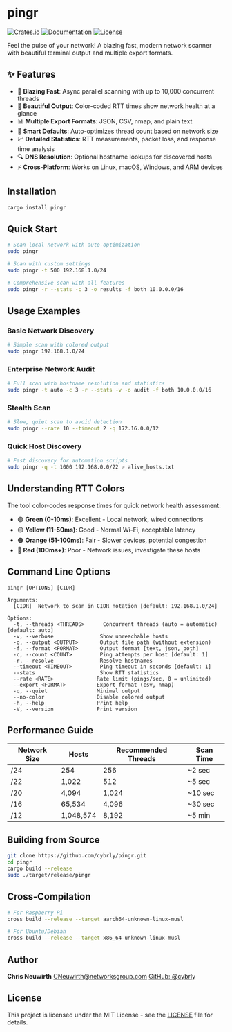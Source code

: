 # pingr

[![Crates.io](https://img.shields.io/crates/v/pingr.svg)](https://crates.io/crates/pingr)
[![Documentation](https://docs.rs/pingr/badge.svg)](https://docs.rs/pingr)
[![License](https://img.shields.io/crates/l/pingr.svg)](https://github.com/cybrly/pingr#license)

Feel the pulse of your network! A blazing fast, modern network scanner with beautiful terminal output and multiple export formats.

## ✨ Features

- 🚀 **Blazing Fast**: Async parallel scanning with up to 10,000 concurrent threads
- 🎨 **Beautiful Output**: Color-coded RTT times show network health at a glance
- 📊 **Multiple Export Formats**: JSON, CSV, nmap, and plain text
- 🧠 **Smart Defaults**: Auto-optimizes thread count based on network size
- 📈 **Detailed Statistics**: RTT measurements, packet loss, and response time analysis
- 🔍 **DNS Resolution**: Optional hostname lookups for discovered hosts
- ⚡ **Cross-Platform**: Works on Linux, macOS, Windows, and ARM devices

## Installation
```bash
cargo install pingr
```

## Quick Start
```bash
# Scan local network with auto-optimization
sudo pingr

# Scan with custom settings
sudo pingr -t 500 192.168.1.0/24

# Comprehensive scan with all features
sudo pingr -r --stats -c 3 -o results -f both 10.0.0.0/16
```

## Usage Examples

### Basic Network Discovery
```bash
# Simple scan with colored output
sudo pingr 192.168.1.0/24
```

### Enterprise Network Audit
```bash
# Full scan with hostname resolution and statistics
sudo pingr -t auto -c 3 -r --stats -v -o audit -f both 10.0.0.0/16
```

### Stealth Scan
```bash
# Slow, quiet scan to avoid detection
sudo pingr --rate 10 --timeout 2 -q 172.16.0.0/12
```

### Quick Host Discovery
```bash
# Fast discovery for automation scripts
sudo pingr -q -t 1000 192.168.0.0/22 > alive_hosts.txt
```

## Understanding RTT Colors

The tool color-codes response times for quick network health assessment:

- 🟢 **Green (0-10ms)**: Excellent - Local network, wired connections
- 🟡 **Yellow (11-50ms)**: Good - Normal Wi-Fi, acceptable latency
- 🟠 **Orange (51-100ms)**: Fair - Slower devices, potential congestion
- 🔴 **Red (100ms+)**: Poor - Network issues, investigate these hosts

## Command Line Options
```
pingr [OPTIONS] [CIDR]

Arguments:
  [CIDR]  Network to scan in CIDR notation [default: 192.168.1.0/24]

Options:
  -t, --threads <THREADS>      Concurrent threads (auto = automatic) [default: auto]
  -v, --verbose               Show unreachable hosts
  -o, --output <OUTPUT>       Output file path (without extension)
  -f, --format <FORMAT>       Output format [text, json, both]
  -c, --count <COUNT>         Ping attempts per host [default: 1]
  -r, --resolve               Resolve hostnames
  --timeout <TIMEOUT>         Ping timeout in seconds [default: 1]
  --stats                     Show RTT statistics
  --rate <RATE>              Rate limit (pings/sec, 0 = unlimited)
  --export <FORMAT>          Export format (csv, nmap)
  -q, --quiet                Minimal output
  --no-color                 Disable colored output
  -h, --help                 Print help
  -V, --version              Print version
```

## Performance Guide

| Network Size | Hosts    | Recommended Threads | Scan Time  |
|-------------|----------|-------------------|------------|
| /24         | 254      | 256               | ~2 sec     |
| /22         | 1,022    | 512               | ~5 sec     |
| /20         | 4,094    | 1,024             | ~10 sec    |
| /16         | 65,534   | 4,096             | ~30 sec    |
| /12         | 1,048,574| 8,192             | ~5 min     |

## Building from Source
```bash
git clone https://github.com/cybrly/pingr.git
cd pingr
cargo build --release
sudo ./target/release/pingr
```

## Cross-Compilation
```bash
# For Raspberry Pi
cross build --release --target aarch64-unknown-linux-musl

# For Ubuntu/Debian
cross build --release --target x86_64-unknown-linux-musl
```

## Author

**Chris Neuwirth**
[CNeuwirth@networksgroup.com](mailto:CNeuwirth@networksgroup.com)
[GitHub: @cybrly](https://github.com/cybrly)

## License

This project is licensed under the MIT License - see the [LICENSE](LICENSE) file for details.
